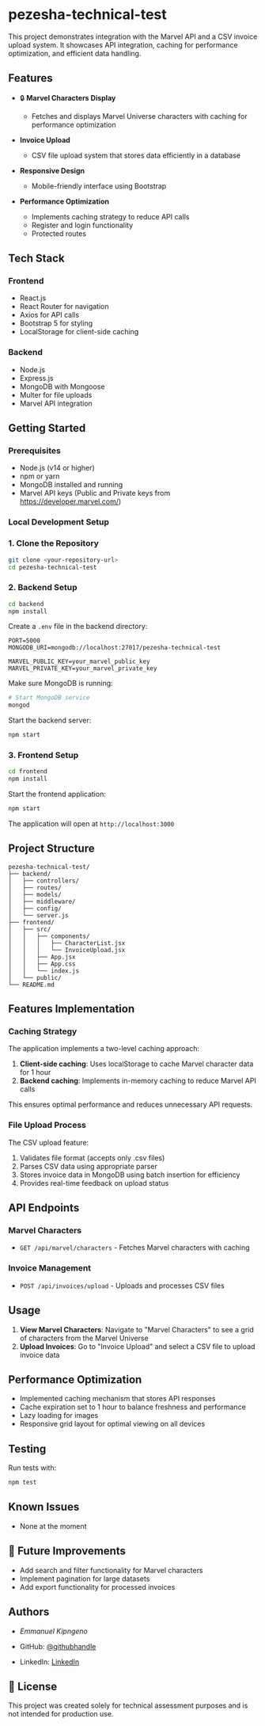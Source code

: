 # pezesha-technical-test

This project demonstrates integration with the Marvel API and a CSV invoice upload system. It showcases API integration, caching for performance optimization, and efficient data handling.

## Features

- 🔒 **Marvel Characters Display**
    - Fetches and displays Marvel Universe characters with caching for performance optimization
  
- **Invoice Upload**

   - CSV file upload system that stores data efficiently in a database

- **Responsive Design**

   -  Mobile-friendly interface using Bootstrap

- **Performance Optimization**

   - Implements caching strategy to reduce API calls
   - Register and login functionality
   - Protected routes


## Tech Stack

### Frontend
- React.js
- React Router for navigation
- Axios for API calls
- Bootstrap 5 for styling
- LocalStorage for client-side caching

### Backend
- Node.js
- Express.js
- MongoDB with Mongoose
- Multer for file uploads
- Marvel API integration


## Getting Started

### Prerequisites


- Node.js (v14 or higher)
- npm or yarn
- MongoDB installed and running
- Marvel API keys (Public and Private keys from https://developer.marvel.com/)

### Local Development Setup

### 1. Clone the Repository
```bash
git clone <your-repository-url>
cd pezesha-technical-test
```

### 2. Backend Setup

```bash
cd backend
npm install
```

Create a `.env` file in the backend directory:
```
PORT=5000
MONGODB_URI=mongodb://localhost:27017/pezesha-technical-test

MARVEL_PUBLIC_KEY=your_marvel_public_key
MARVEL_PRIVATE_KEY=your_marvel_private_key
```

Make sure MongoDB is running:
```bash
# Start MongoDB service
mongod
```

Start the backend server:
```bash
npm start
```

### 3. Frontend Setup

```bash
cd frontend
npm install
```

Start the frontend application:
```bash
npm start
```

The application will open at `http://localhost:3000`

## Project Structure

```
pezesha-technical-test/
├── backend/
│   ├── controllers/
│   ├── routes/
│   ├── models/
│   ├── middleware/
│   ├── config/
│   └── server.js
├── frontend/
│   ├── src/
│   │   ├── components/
│   │   │   ├── CharacterList.jsx
│   │   │   └── InvoiceUpload.jsx
│   │   ├── App.jsx
│   │   ├── App.css
│   │   └── index.js
│   └── public/
└── README.md
```

## Features Implementation

### Caching Strategy
The application implements a two-level caching approach:

1. **Client-side caching**: Uses localStorage to cache Marvel character data for 1 hour
2. **Backend caching**: Implements in-memory caching to reduce Marvel API calls

This ensures optimal performance and reduces unnecessary API requests.

### File Upload Process
The CSV upload feature:
1. Validates file format (accepts only .csv files)
2. Parses CSV data using appropriate parser
3. Stores invoice data in MongoDB using batch insertion for efficiency
4. Provides real-time feedback on upload status

## API Endpoints

### Marvel Characters
- `GET /api/marvel/characters` - Fetches Marvel characters with caching

### Invoice Management
- `POST /api/invoices/upload` - Uploads and processes CSV files

## Usage

1. **View Marvel Characters**: Navigate to "Marvel Characters" to see a grid of characters from the Marvel Universe
2. **Upload Invoices**: Go to "Invoice Upload" and select a CSV file to upload invoice data

## Performance Optimization

- Implemented caching mechanism that stores API responses
- Cache expiration set to 1 hour to balance freshness and performance
- Lazy loading for images
- Responsive grid layout for optimal viewing on all devices

## Testing

Run tests with:
```bash
npm test
```

## Known Issues

- None at the moment

## 🔮 Future Improvements  

- Add search and filter functionality for Marvel characters  
- Implement pagination for large datasets  
- Add export functionality for processed invoices  


##  Authors <a name="authors"></a>
- *Emmanuel Kipngeno*

- GitHub: [@githubhandle](https://github.com/kkmanuu)
- LinkedIn: [LinkedIn](https://www.linkedin.com/in/emmanuel-kipngeno/)

## 📄 License

This project was created solely for technical assessment purposes and is not intended for production use.
